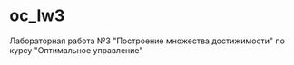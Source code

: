 # oc_lw3
Лабораторная работа №3 "Построение множества достижимости" по курсу "Оптимальное управление"
